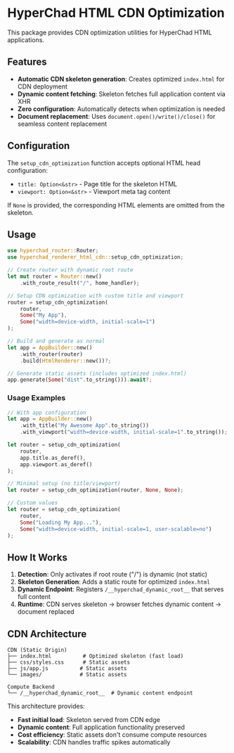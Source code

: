 # HyperChad HTML CDN Optimization

This package provides CDN optimization utilities for HyperChad HTML applications.

## Features

- **Automatic CDN skeleton generation**: Creates optimized `index.html` for CDN deployment
- **Dynamic content fetching**: Skeleton fetches full application content via XHR
- **Zero configuration**: Automatically detects when optimization is needed
- **Document replacement**: Uses `document.open()/write()/close()` for seamless content replacement

## Configuration

The `setup_cdn_optimization` function accepts optional HTML head configuration:

- `title: Option<&str>` - Page title for the skeleton HTML
- `viewport: Option<&str>` - Viewport meta tag content

If `None` is provided, the corresponding HTML elements are omitted from the skeleton.

## Usage

```rust
use hyperchad_router::Router;
use hyperchad_renderer_html_cdn::setup_cdn_optimization;

// Create router with dynamic root route
let mut router = Router::new()
    .with_route_result("/", home_handler);

// Setup CDN optimization with custom title and viewport
router = setup_cdn_optimization(
    router,
    Some("My App"),
    Some("width=device-width, initial-scale=1")
);

// Build and generate as normal
let app = AppBuilder::new()
    .with_router(router)
    .build(HtmlRenderer::new())?;

// Generate static assets (includes optimized index.html)
app.generate(Some("dist".to_string())).await?;
```

### Usage Examples

```rust
// With app configuration
let app = AppBuilder::new()
    .with_title("My Awesome App".to_string())
    .with_viewport("width=device-width, initial-scale=1".to_string());

let router = setup_cdn_optimization(
    router,
    app.title.as_deref(),
    app.viewport.as_deref()
);

// Minimal setup (no title/viewport)
let router = setup_cdn_optimization(router, None, None);

// Custom values
let router = setup_cdn_optimization(
    router,
    Some("Loading My App..."),
    Some("width=device-width, initial-scale=1, user-scalable=no")
);
```

## How It Works

1. **Detection**: Only activates if root route ("/") is dynamic (not static)
2. **Skeleton Generation**: Adds a static route for optimized `index.html`
3. **Dynamic Endpoint**: Registers `/__hyperchad_dynamic_root__` that serves full content
4. **Runtime**: CDN serves skeleton → browser fetches dynamic content → document replaced

## CDN Architecture

```
CDN (Static Origin)
├── index.html          # Optimized skeleton (fast load)
├── css/styles.css      # Static assets
├── js/app.js          # Static assets
└── images/            # Static assets

Compute Backend
└── /__hyperchad_dynamic_root__  # Dynamic content endpoint
```

This architecture provides:
- **Fast initial load**: Skeleton served from CDN edge
- **Dynamic content**: Full application functionality preserved
- **Cost efficiency**: Static assets don't consume compute resources
- **Scalability**: CDN handles traffic spikes automatically
